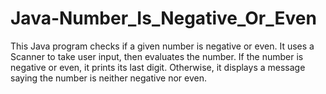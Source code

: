 
# Java-Number_Is_Negative_Or_Even
This Java program checks if a given number is negative or even. It uses a Scanner to take user input, then evaluates the number. If the number is negative or even, it prints its last digit. Otherwise, it displays a message saying the number is neither negative nor even.
